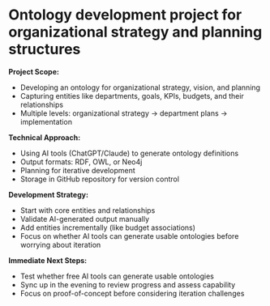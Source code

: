 
# Ontology development project for organizational strategy and planning structures

**Project Scope:**

- Developing an ontology for organizational strategy, vision, and planning
- Capturing entities like departments, goals, KPIs, budgets, and their relationships
- Multiple levels: organizational strategy → department plans → implementation

**Technical Approach:**

- Using AI tools (ChatGPT/Claude) to generate ontology definitions
- Output formats: RDF, OWL, or Neo4j
- Planning for iterative development
- Storage in GitHub repository for version control

**Development Strategy:**

- Start with core entities and relationships
- Validate AI-generated output manually
- Add entities incrementally (like budget associations)
- Focus on whether AI tools can generate usable ontologies before worrying about iteration

**Immediate Next Steps:**

- Test whether free AI tools can generate usable ontologies
- Sync up in the evening to review progress and assess capability
- Focus on proof-of-concept before considering iteration challenges